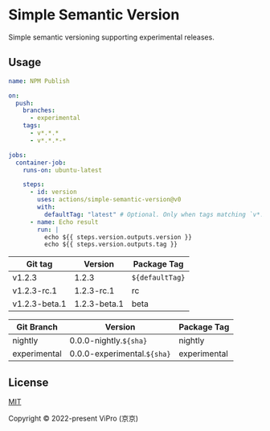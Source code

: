 # Simple Semantic Version

Simple semantic versioning supporting experimental releases.

## Usage

```yml
name: NPM Publish

on:
  push:
    branches:
      - experimental
    tags:
      - v*.*.*
      - v*.*.*-*

jobs:
  container-job:
    runs-on: ubuntu-latest

    steps:
      - id: version
        uses: actions/simple-semantic-version@v0
        with:
          defaultTag: "latest" # Optional. Only when tags matching `v*.*.*` .
      - name: Echo result
        run: |
          echo ${{ steps.version.outputs.version }}
          echo ${{ steps.version.outputs.tag }}
```

| Git tag       | Version      | Package Tag     |
| ------------- | ------------ | --------------- |
| v1.2.3        | 1.2.3        | `${defaultTag}` |
| v1.2.3-rc.1   | 1.2.3-rc.1   | rc              |
| v1.2.3-beta.1 | 1.2.3-beta.1 | beta            |

| Git Branch   | Version                     | Package Tag  |
| ------------ | --------------------------- | ------------ |
| nightly      | 0.0.0-nightly.`${sha}`      | nightly      |
| experimental | 0.0.0-experimental.`${sha}` | experimental |

## License

[MIT](./LICENSE)

Copyright ©️ 2022-present ViPro (京京)
